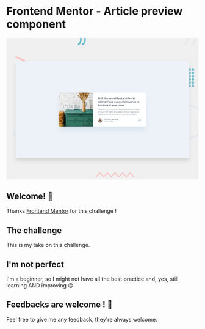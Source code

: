 # Frontend Mentor - Article preview component

![Design preview for the Article preview component coding challenge](./design/desktop-preview.jpg)

## Welcome! 👋

Thanks [Frontend Mentor](https://www.frontendmentor.io) for this challenge !

## The challenge

This is my take on this challenge.

## I'm not perfect

I'm a beginner, so I might not have all the best practice and, yes, still learning AND improving :blush:

## Feedbacks are welcome ! 🚀

Feel free to give me any feedback, they're always welcome.
